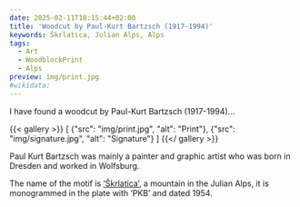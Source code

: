 ```yaml
---
date: 2025-02-11T18:15:44+02:00
title: 'Woodcut by Paul-Kurt Bartzsch (1917-1994)'
keywords: Škrlatica, Julian Alps, Alps
tags:
  - Art
  - WoodblockPrint
  - Alps
preview: img/print.jpg
#wikidata:
---
```


I have found a woodcut by Paul-Kurt Bartzsch (1917-1994)...
<!--more-->

{{< gallery >}}
[
  {"src": "img/print.jpg", "alt": "Print"},
  {"src": "img/signature.jpg", "alt": "Signature"}
]
{{</ gallery >}}

Paul Kurt Bartzsch was mainly a painter and graphic artist who was born in Dresden and worked in Wolfsburg.

The name of the motif is [‘Škrlatica’](https://en.wikipedia.org/wiki/%C5%A0krlatica), a mountain in the Julian Alps, it is monogrammed in the plate with ‘PKB’ and dated 1954.
